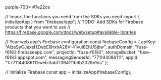 purple-700= #7e22ce

// Import the functions you need from the SDKs you need
import { initializeApp } from "firebase/app";
// TODO: Add SDKs for Firebase products that you want to use
// https://firebase.google.com/docs/web/setup#available-libraries

// Your web app's Firebase configuration
const firebaseConfig = {
  apiKey: "AIzaSyCJexeHZwbEI9rxhA28V-41vui8EhUSjbw",
  authDomain: "fuse-f6183.firebaseapp.com",
  projectId: "fuse-f6183",
  storageBucket: "fuse-f6183.appspot.com",
  messagingSenderId: "771144086111",
  appId: "1:771144086111:web:3abf73941f1b6b2028e1ea"
};

// Initialize Firebase
const app = initializeApp(firebaseConfig);
